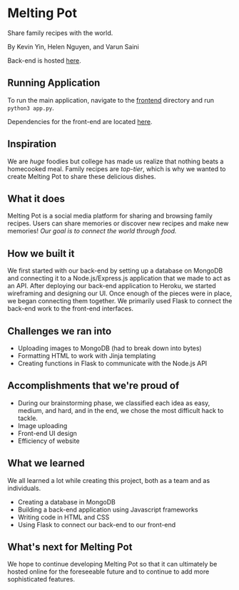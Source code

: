 # Melting Pot

Share family recipes with the world.

By Kevin Yin, Helen Nguyen, and Varun Saini

Back-end is hosted [here](https://melting-pot-backend.herokuapp.com/).

## Running Application
To run the main application, navigate to the [frontend](/frontend) directory and run `python3 app.py`.

Dependencies for the front-end are located [here](/frontend/requirements.txt).


## Inspiration
We are _huge_ foodies but college has made us realize that nothing beats a homecooked meal. Family recipes are _top-tier_, which is why we wanted to create Melting Pot to share these delicious dishes. 

## What it does
Melting Pot is a social media platform for sharing and browsing family recipes. Users can share memories or discover new recipes and make new memories! _Our goal is to connect the world through food._

## How we built it
We first started with our back-end by setting up a database on MongoDB and connecting it to a Node.js/Express.js application that we made to act as an API. After deploying our back-end application to Heroku, we started wireframing and designing our UI. Once enough of the pieces were in place, we began connecting them together. We primarily used Flask to connect the back-end work to the front-end interfaces. 

## Challenges we ran into
- Uploading images to MongoDB (had to break down into bytes)
- Formatting HTML to work with Jinja templating
- Creating functions in Flask to communicate with the Node.js API

## Accomplishments that we're proud of
- During our brainstorming phase, we classified each idea as easy, medium, and hard, and in the end, we chose the most difficult hack to tackle. 
- Image uploading
- Front-end UI design
- Efficiency of website

## What we learned
We all learned a lot while creating this project, both as a team and as individuals. 
- Creating a database in MongoDB
- Building a back-end application using Javascript frameworks
- Writing code in HTML and CSS
- Using Flask to connect our back-end to our front-end

## What's next for Melting Pot
We hope to continue developing Melting Pot so that it can ultimately be hosted online for the foreseeable future and to continue to add more sophisticated features.
